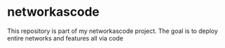 # networkascode
This repository is part of my networkascode project. The goal is to deploy entire networks and features all via code
